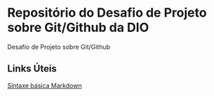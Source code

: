 # Repositório do Desafio de Projeto sobre Git/Github da DIO
Desafio de Projeto sobre Git/Github

## Links Úteis
[Síntaxe básica Markdown](https://www.markdownguide.org/basic-syntax/)
